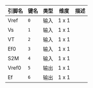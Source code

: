 <!--
DO NOT EDIT THIS FILE DIRECTLY.
This file is generated by tools/comp-docs.js.
All changes will be overwritten by regeneration.
-->

<slot class="model-pins">

| 引脚名 | 键名 | 类型 | 维度 | 描述 |
|:------ |:---- |:----:|:----:|:---- |
| Vref | `0` | 输入 | 1 x 1 |  |
| Vs | `1` | 输入 | 1 x 1 |  |
| VT | `2` | 输入 | 1 x 1 |  |
| Ef0 | `3` | 输入 | 1 x 1 |  |
| S2M | `4` | 输入 | 1 x 1 |  |
| Vref0 | `5` | 输出 | 1 x 1 |  |
| Ef | `6` | 输出 | 1 x 1 |  |

</slot>
